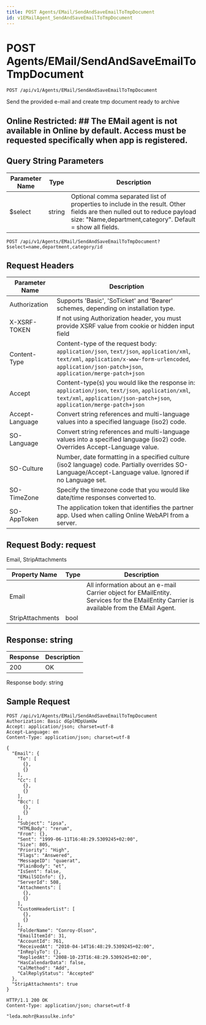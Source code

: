 ```yaml
---
title: POST Agents/EMail/SendAndSaveEmailToTmpDocument
id: v1EMailAgent_SendAndSaveEmailToTmpDocument
---
```


# POST Agents/EMail/SendAndSaveEmailToTmpDocument

```http
POST /api/v1/Agents/EMail/SendAndSaveEmailToTmpDocument
```

Send the provided e-mail and create tmp document ready to archive



## Online Restricted: ## The EMail agent is not available in Online by default. Access must be requested specifically when app is registered.





## Query String Parameters

| Parameter Name | Type |  Description |
|----------------|------|--------------|
| $select | string |  Optional comma separated list of properties to include in the result. Other fields are then nulled out to reduce payload size: "Name,department,category". Default = show all fields. |

```http
POST /api/v1/Agents/EMail/SendAndSaveEmailToTmpDocument?$select=name,department,category/id
```


## Request Headers

| Parameter Name | Description |
|----------------|-------------|
| Authorization  | Supports 'Basic', 'SoTicket' and 'Bearer' schemes, depending on installation type. |
| X-XSRF-TOKEN   | If not using Authorization header, you must provide XSRF value from cookie or hidden input field |
| Content-Type | Content-type of the request body: `application/json`, `text/json`, `application/xml`, `text/xml`, `application/x-www-form-urlencoded`, `application/json-patch+json`, `application/merge-patch+json` |
| Accept         | Content-type(s) you would like the response in: `application/json`, `text/json`, `application/xml`, `text/xml`, `application/json-patch+json`, `application/merge-patch+json` |
| Accept-Language | Convert string references and multi-language values into a specified language (iso2) code. |
| SO-Language | Convert string references and multi-language values into a specified language (iso2) code. Overrides Accept-Language value. |
| SO-Culture | Number, date formatting in a specified culture (iso2 language) code. Partially overrides SO-Language/Accept-Language value. Ignored if no Language set. |
| SO-TimeZone | Specify the timezone code that you would like date/time responses converted to. |
| SO-AppToken | The application token that identifies the partner app. Used when calling Online WebAPI from a server. |

## Request Body: request  

Email, StripAttachments 

| Property Name | Type |  Description |
|----------------|------|--------------|
| Email |  | All information about an e-mail <para /> Carrier object for EMailEntity. Services for the EMailEntity Carrier is available from the <see cref="T:SuperOffice.CRM.Services.IEMailAgent">EMail Agent</see>. |
| StripAttachments | bool |  |


## Response: string



| Response | Description |
|----------------|-------------|
| 200 | OK |

Response body: string


## Sample Request

```http!
POST /api/v1/Agents/EMail/SendAndSaveEmailToTmpDocument
Authorization: Basic dGplMDpUamUw
Accept: application/json; charset=utf-8
Accept-Language: en
Content-Type: application/json; charset=utf-8

{
  "Email": {
    "To": [
      {},
      {}
    ],
    "Cc": [
      {},
      {}
    ],
    "Bcc": [
      {},
      {}
    ],
    "Subject": "ipsa",
    "HTMLBody": "rerum",
    "From": {},
    "Sent": "1999-06-11T16:48:29.5309245+02:00",
    "Size": 805,
    "Priority": "High",
    "Flags": "Answered",
    "MessageID": "quaerat",
    "PlainBody": "et",
    "IsSent": false,
    "EMailSOInfo": {},
    "ServerId": 508,
    "Attachments": [
      {},
      {}
    ],
    "CustomHeaderList": [
      {},
      {}
    ],
    "FolderName": "Conroy-Olson",
    "EmailItemId": 31,
    "AccountId": 761,
    "ReceivedAt": "2010-04-14T16:48:29.5309245+02:00",
    "InReplyTo": {},
    "RepliedAt": "2008-10-23T16:48:29.5309245+02:00",
    "HasCalendarData": false,
    "CalMethod": "Add",
    "CalReplyStatus": "Accepted"
  },
  "StripAttachments": true
}
```

```http_
HTTP/1.1 200 OK
Content-Type: application/json; charset=utf-8

"leda.mohr@kassulke.info"
```
